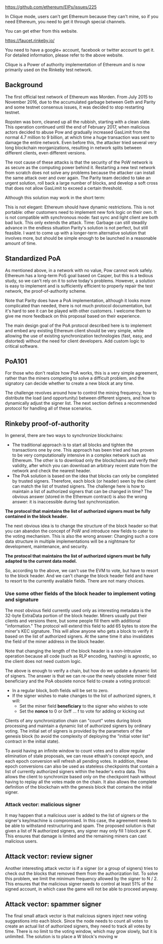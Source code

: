 https://github.com/ethereum/EIPs/issues/225

In Clique mode, users can't get Ethereum because they can't mine, so if you need Ethereum, you need to get it through special channels.

You can get ether from this website.

https://faucet.rinkeby.io/

You need to have a google+ account, facebook or twitter account to get it. For detailed information, please refer to the above website.

Clique is a Power of authority implementation of Ethereum and is now primarily used on the Rinkeby test network.

## Background

The first official test network of Ethereum was Morden. From July 2015 to November 2016, due to the accumulated garbage between Geth and Parity and some testnet consensus issues, it was decided to stop restarting testnet.

Ropsten was born, cleaned up all the rubbish, starting with a clean slate. This operation continued until the end of February 2017, when malicious actors decided to abuse Pow and gradually increased GasLimit from the normal 4.7 million to 9 billion, at which time a huge transaction was sent to damage the entire network. Even before this, the attacker tried several very long blockchain reorganizations, resulting in network splits between different clients, even different versions.

The root cause of these attacks is that the security of the PoW network is as secure as the computing power behind it. Restarting a new test network from scratch does not solve any problems because the attacker can install the same attack over and over again. The Parity team decided to take an urgent solution, roll back a large number of blocks, and develop a soft cross that does not allow GasLimit to exceed a certain threshold.

Although this solution may work in the short term:

This is not elegant: Ethereum should have dynamic restrictions. This is not portable: other customers need to implement new fork logic on their own. It is not compatible with synchronous mode: fast sync and light client are both bad luck. This only extends the attack. Time: Garbage can still steadily advance in the endless situation Parity's solution is not perfect, but still feasible. I want to come up with a longer-term alternative solution that involves more, but should be simple enough to be launched in a reasonable amount of time.

## Standardized PoA

As mentioned above, in a network with no value, Pow cannot work safely. Ethereum has a long-term PoS goal based on Casper, but this is a tedious study, so we can't rely on it to solve today's problems. However, a solution is easy to implement and is sufficiently efficient to properly repair the test network, the proof-of-authority scheme.

Note that Parity does have a PoA implementation, although it looks more complicated than needed, there is not much protocol documentation, but it's hard to see it can be played with other customers. I welcome them to give me more feedback on this proposal based on their experience.

The main design goal of the PoA protocol described here is to implement and embed any existing Ethereum client should be very simple, while allowing the use of existing synchronization technologies (fast, easy, and distorted) without the need for client developers. Add custom logic to critical software.

## PoA101

For those who don't realize how PoA works, this is a very simple agreement, rather than the miners competing to solve a difficult problem, and the signatory can decide whether to create a new block at any time.

The challenge revolves around how to control the mining frequency, how to distribute the load (and opportunity) between different signers, and how to dynamically adjust the signer list. The next section defines a recommended protocol for handling all of these scenarios.

## Rinkeby proof-of-authority

In general, there are two ways to synchronize blockchains:

- The traditional approach is to start all blocks and tighten the transactions one by one. This approach has been tried and has proven to be very computationally intensive in a complex network such as Ethereum. The other is to download only the blockchains and verify their validity, after which you can download an arbitrary recent state from the network and check the nearest header.
- The PoA solution is based on the idea that blocks can only be completed by trusted signers. Therefore, each block (or header) seen by the client can match the list of trusted signers. The challenge here is how to maintain a list of authorized signers that can be changed in time? The obvious answer (stored in the Ethereum contract) is also the wrong answer: it is inaccessible during fast synchronization.

**The protocol that maintains the list of authorized signers must be fully contained in the block header.**

The next obvious idea is to change the structure of the block header so that you can abandon the concept of PoW and introduce new fields to cater to the voting mechanism. This is also the wrong answer: Changing such a core data structure in multiple implementations will be a nightmare for development, maintenance, and security.

**The protocol that maintains the list of authorized signers must be fully adapted to the current data model.**

So, according to the above, we can't use the EVM to vote, but have to resort to the block header. And we can't change the block header field and have to resort to the currently available fields. There are not many choices.

### Use some other fields of the block header to implement voting and signature

The most obvious field currently used only as interesting metadata is the 32-byte ExtraData portion of the block header. Miners usually put their clients and versions there, but some people fill them with additional "information." The protocol will extend this field to add 65 bytes to store the miner's KEC signature. This will allow anyone who gets a block to verify it based on the list of authorized signers. At the same time it also invalidates the field of the miner address in the block header.

Note that changing the length of the block header is a non-intrusive operation because all code (such as RLP encoding, hashing) is agnostic, so the client does not need custom logic.

The above is enough to verify a chain, but how do we update a dynamic list of signers. The answer is that we can re-use the newly obsolete miner field beneficiary and the PoA obsolete nonce field to create a voting protocol:

- In a regular block, both fields will be set to zero.
- If the signer wishes to make changes to the list of authorized signers, it will:
  - Set the miner field **beneficiary** to the signer who wishes to vote
  - Set the **nonce** to 0 or 0xff ... f to vote for adding or kicking out

Clients of any synchronization chain can "count" votes during block processing and maintain a dynamic list of authorized signers by ordinary voting. The initial set of signers is provided by the parameters of the genesis block (to avoid the complexity of deploying the "initial voter list" contract in the initial state).

To avoid having an infinite window to count votes and to allow regular elimination of stale proposals, we can reuse ethash's concept epoch, and each epoch conversion will refresh all pending votes. In addition, these epoch conversions can also be used as stateless checkpoints that contain a list of currently authorized signers within the header's extra data. This allows the client to synchronize based only on the checkpoint hash without having to replay all the votes made on the chain. It also allows the complete definition of the blockchain with the genesis block that contains the initial signer.

### Attack vector: malicious signer

It may happen that a malicious user is added to the list of signers or the signer's key/machine is compromised. In this case, the agreement needs to be able to withstand restructuring and spam. The proposed solution is that given a list of N authorized signers, any signer may only fill 1 block per K. This ensures that damage is limited and the remaining miners can cast malicious users.

## Attack vector: review signer

Another interesting attack vector is if a signer (or a group of signers) tries to check out the blocks that removed them from the authorization list. To solve this problem, we limit the minimum frequency allowed by the signer to N / 2. This ensures that the malicious signer needs to control at least 51% of the signed account, in which case the game will not be able to proceed anyway.

## Attack vector: spammer signer

The final small attack vector is that malicious signers inject new voting suggestions into each block. Since the node needs to count all votes to create an actual list of authorized signers, they need to track all votes by time. There is no limit to the voting window, which may grow slowly, but it is unlimited. The solution is to place a W block's moving w